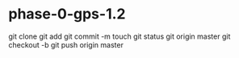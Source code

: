 # phase-0-gps-1.2

git clone
git add
git commit -m
touch
git status
git origin master
git checkout -b
git push origin master
